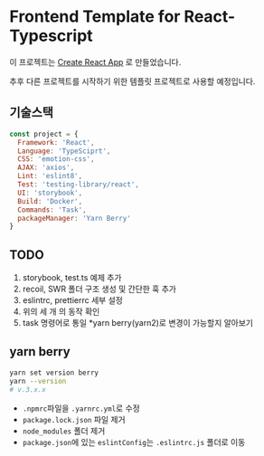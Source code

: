 # Frontend Template for React-Typescript

이 프로젝트는 [Create React App](https://github.com/facebook/create-react-app) 로 만들었습니다.

추후 다른 프로젝트를 시작하기 위한 템플릿 프로젝트로 사용할 예정입니다.

## 기술스택

```javascript
const project = {
  Framework: 'React',
  Language: 'TypeSciprt',
  CSS: 'emotion-css',
  AJAX: 'axios',
  Lint: 'eslint8',
  Test: 'testing-library/react',
  UI: 'storybook',
  Build: 'Docker',
  Commands: 'Task',
  packageManager: 'Yarn Berry'
}
```

## TODO
1. storybook, test.ts 예제 추가
2. recoil, SWR 폴더 구조 생성 및 간단한 훅 추가
3. eslintrc, prettierrc 세부 설정
4. 위의 세 개 의 동작 확인
5. task 명령어로 통일
    *yarn berry(yarn2)로 변경이 가능할지 알아보기


## yarn berry
```bash
yarn set version berry
yarn --version
# v.3.x.x
```

* `.npmrc`파일을 `.yarnrc.yml`로 수정
* `package.lock.json` 파일 제거
* `node_modules` 폴더 제거
* `package.json`에 있는 `eslintConfig`는 `.eslintrc.js` 폴더로 이동
